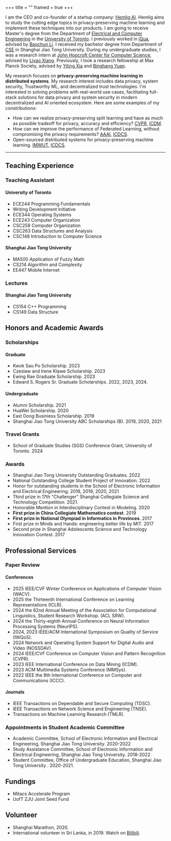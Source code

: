 +++
title = ""
framed = true
+++

I am the CEO and co-founder of a startup company: [Hemlig AI](https://hemligca.github.io/). Hemlig aims to study the cutting edge topics in privacy-preserving machine learning and implement these techniques into our products. I am going to receive Master's degree from the Department of [Electrical and Computer Engineering](https://www.ece.utoronto.ca/) in the [University of Toronto](https://utoronto.ca/). I previously worked in [iQua](https://iqua.ece.toronto.edu/), advised by [Baochun Li](https://iqua.ece.toronto.edu/bli/). I received my bachelor degree from Department of [CSE](https://www.cs.sjtu.edu.cn/en/) in Shanghai Jiao Tong University. During my undergraduate studies, I was a research intern at [John Hopcroft Center for Computer Science](https://jhc.sjtu.edu.cn/), advised by [Liyao Xiang](http://xiangliyao.cn/). Previously, I took a research fellowship at Max Planck Society, advised by [Yiting Xia](https://sites.google.com/view/yitingxia?pli=1) and [Binghang Yuan](https://binhangyuan.github.io/site/). 

My research focuses on **privacy-preserving machine learning in distributed systems**. My research interest includes data privacy, system security, Trustworthy ML, and decentralized trust technologies. I'm interested in solving problems with real-world use cases, facilitating full-stack solutions for data privacy and system security in modern decentralized and AI oriented ecosystem. Here are some examples of my constributions:
    
- How can we realize privacy-preserving split learning and have as much as possible tradeoff for privacy, accuracy and efficiency? [CVPR](https://openreview.net/pdf?id=GuXxYkFBBy), [ICDM](/assests/papers/Privacy-Preserving-Split-Learning-via-Patch-Shuffling-over-Transformers.pdf).
- How can we improve the performance of Federated Learning, without compromising the privacy requirements? [AAAI](/assests/papers/dyao-aaai24.pdf), [ICDCS](assests/papers/Federated_Model_Search_via_Reinforcement_Learning.pdf).
- Open-sourced distributed systems for privacy-preserving machine learning. [IMWUT](https://dl.acm.org/doi/10.1145/3494981), [ICDCS](assests/papers/lwang-icdcs20.pdf).

------------------------
## Teaching Experience
### Teaching Assistant
#### University of Toronto
- ECE244 Programming Fundamentals
- Writing Development Initiative
- ECE344 Operating Systems
- ECE243 Computer Organization
- CSC258 Computer Organization
- CSC263 Data Structures and Analysis
- CSC148 Introduction to Computer Science
#### Shanghai Jiao Tong University
- MA500 Application of Fuzzy Math
- CS214 Algorithm and Complexity
- EE447 Mobile Internet
### Lectures
#### Shanghai Jiao Tong University
- CS154 C++ Programming
- CS149 Data Structure
          
## Honors and Academic Awards
### Scholarships
#### Graduate
- Kwok Sau Po Scholarship. 2023
- Czeslaw and Irene Klawe Scholarship. 2023
- Ewing Rae Graduate Scholarship. 2023
- Edward S. Rogers Sr. Graduate Scholarships. 2022, 2023, 2024.
#### Undergraduate
- Alumni Scholarship. 2021
- HuaWei Scholarship. 2020
- East Dong Businiess Scholarship. 2019
- Shanghai Jiao Tong University ABC Scholarships (B). 2019, 2020, 2021
### Travel Grants
- School of Graduate Studies (SGS) Conference Grant, University of Toronto. 2024
### Awards
- Shanghai Jiao Tong University Outstanding Graduates. 2022
- National Outstanding College Student Project of Innovation. 2022
- Honor for outstanding students in the School of Electronic Information and Electrical Engineering. 2018, 2019, 2020, 2021
- Third prize in 17th "Challenger" Shanghai Collegiate Science and Technology Competition. 2021.
- Honorable Mention in Interdisciplinary Contest in Modeling. 2020
- **First prize in China Collegiate Mathematics contest**. 2019
- **First prize in National Olympiad in Informatics in Provinces**. 2017
- First prize in Minds and Hands: engineering better life by MIT. 2017
- Second prize in Shanghai Adolescents Science and Technology Innovation Contest. 2017

## Professional Services
### Paper Review
#### Conferences
- 2025 IEEE/CVF Winter Conference on Applications of Computer Vision (WACV). 
- 2025 the Thirteenth International Conference on Learning Representations (ICLR).
- 2024 the 62nd Annual Meeting of the Association for Computational Linguistics, Student Research Workshop. (ACL SRW).
- 2024 the Thirty-eighth Annual Conference on Neural Information Processing Systems (NeurIPS).
- 2024, 2023 IEEE/ACM International Symposium on Quality of Service (IWQoS). 
- 2024 Network and Operating System Support for Digital Audio and Video (NOSSDAV).
- 2024 IEEE/CVF Conference on Computer Vision and Pattern Recognition (CVPR).
- 2023 IEEE International Conference on Data Mining (ICDM).
- 2023 ACM Multimedia Systems Conference (MMSys).
- 2022 IEEE the 8th International Conference on Computer and Communications (ICCC).
#### Journals
- IEEE Transactions on Dependable and Secure Computing (TDSC).
- IEEE Transactions on Network Science and Engineering (TNSE).
- Transactions on Machine Learning Research (TMLR).
### Appointments in Student Academic Committee
- Academic Committee, School of Electronic Information and Electrical Engineering, Shanghai Jiao Tong University. 2020-2022<br>
- Study Assistance Committee, School of Electronic Information and Electrical Engineering, Shanghai Jiao Tong University. 2018-2022<br>
- Student Committee, Office of Undergraduate Education, Shanghai Jiao Tong University . 2020-2021.<br>

## Fundings
- Mitacs Accelerate Program
- UofT ZJU Joint Seed Fund
## Volunteer
- Shanghai Marathon, 2020.
- International volunteer in Sri Lanka, in 2019. Watch on [Bilibili](https://www.bilibili.com/video/BV1Wb411r7tm/).